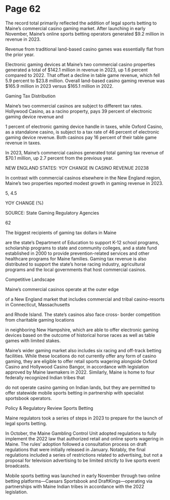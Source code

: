 # Page 62

The record total primarily reflected the addition of legal
sports betting to Maine’s commercial casino gaming
market. After launching in early November, Maine’s online
sports betting operators generated $9.2 million in revenue
in 2023.

Revenue from traditional land-based casino games was
essentially flat from the prior year.

Electronic gaming devices at Maine’s two commercial
casino properties generated a total of $142.1 million in
revenue in 2023, up 1.6 percent compared to 2022.
That offset a decline in table game revenue, which fell
5.9 percent to $23.8 million. Overall land-based casino
gaming revenue was $165.9 million in 2023 versus
$165.1 million in 2022.

Gaming Tax Distribution

Maine’s two commercial casinos are subject to different
tax rates. Hollywood Casino, as a racino property, pays
39 percent of electronic gaming device revenue and

1 percent of electronic gaming device handle in taxes,
while Oxford Casino, as a standalone casino, is subject
to a tax rate of 46 percent of electronic gaming device
revenue. Both casinos pay 16 percent of their table game
revenue in taxes.

In 2023, Maine’s commercial casinos generated total
gaming tax revenue of $70.1 million, up 2.7 percent from
the previous year.

NEW ENGLAND STATES: YOY CHANGE IN CASINO REVENUE
20238

In contrast with commercial casinos elsewhere in the New
England region, Maine’s two properties reported modest
growth in gaming revenue in 2023.

5,
4.5

YOY CHANGE (%)

SOURCE: State Gaming Regulatory Agencies

62

The biggest recipients of gaming tax dollars in Maine

are the state’s Department of Education to support K-12
school programs, scholarship programs to state and
community colleges, and a state fund established in 2000
to provide prevention-related services and other healthcare
programs for Maine families. Gaming tax revenue is also
distributed to support the state’s horse racing industry,
agricultural programs and the local governments that host
commercial casinos.

Competitive Landscape

Maine’s commercial casinos operate at the outer edge

of a New England market that includes commercial and
tribal casino-resorts in Connecticut, Massachusetts

and Rhode Island. The state’s casinos also face cross-
border competition from charitable gaming locations

in neighboring New Hampshire, which are able to offer
electronic gaming devices based on the outcome of
historical horse races as well as table games with limited
stakes.

Maine’s wider gaming market also includes six racing and
off-track betting facilities. While these locations do not
currently offer any form of casino gaming, they are eligible
to offer retail sports wagering alongside Oxford Casino and
Hollywood Casino Bangor, in accordance with legislation
approved by Maine lawmakers in 2022. Similarly, Maine
is home to four federally recognized Indian tribes that

do not operate casino gaming on Indian lands, but they
are permitted to offer statewide mobile sports betting in
partnership with specialist sportsbook operators.

Policy & Regulatory Review
Sports Betting

Maine regulators took a series of steps in 2023 to prepare
for the launch of legal sports betting.

In October, the Maine Gambling Control Unit adopted
regulations to fully implement the 2022 law that
authorized retail and online sports wagering in Maine. The
rules’ adoption followed a consultation process on draft
regulations that were initially released in January. Notably,
the final regulations included a series of restrictions related
to advertising, but not a proposal for television advertising
to be limited strictly to live sports event broadcasts.

Mobile sports betting was launched in early November
through two online betting platforms—Caesars Sportsbook
and DraftKings—operating via partnerships with Maine
Indian tribes in accordance with the 2022 legislation.
